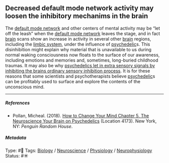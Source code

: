 ## Decreased default mode network activity may loosen the inhibitory mechanims in the brain

The [default mode network](Default%20mode%20network.md) and other centers of mental activity may be “let off the leash” when the [default mode network](Default%20mode%20network.md) leaves the stage, and in fact [brain](Brain.md) scans show an increase in activity in several other [brain](Brain.md) regions, including the [limbic system](Limbic%20system.md), under the influence of [psychedelic](Psychedelic.md)s. This disinhibition might explain why material that is unavailable to us during normal waking consciousness now floats to the surface of our awareness, including emotions and memories and, sometimes, long-buried childhood traumas. It may also be why [psychedelics let in extra sensory signals by inhibiting the brains ordinary sensory inhibition process](Psychedelics%20let%20in%20extra%20sensory%20signals%20by%20inhibiting%20the%20brains%20ordinary%20sensory%20inhibition%20process.md). It is for these reasons that some scientists and psychotherapists believe [psychedelic](Psychedelic.md)s can be profitably used to surface and explore the contents of the unconscious mind.

---

##### References

* Pollan, Micheal. (2018). [How to Change Your Mind Chapter 5. The Neuroscience Your Brain on Psychedelics](How%20to%20Change%20Your%20Mind%20Chapter%205.%20The%20Neuroscience%20Your%20Brain%20on%20Psychedelics.md) (Location 4173). New York, NY: *Penguin Random House*. 

##### Metadata

Type: #🔴 
Tags: [Biology]() / [Neuroscience](Neuroscience.md) / [Physiology]() / [Neurophysiology]()
Status: #☀️ 
